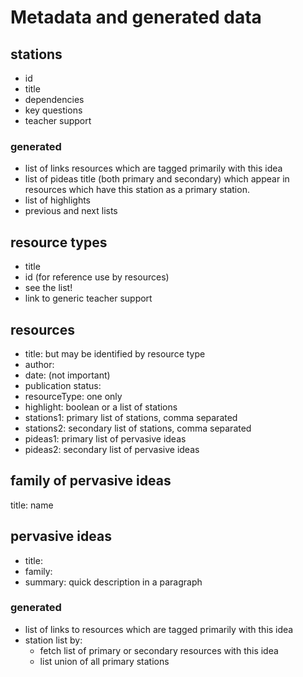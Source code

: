 Metadata and generated data
===========================

stations
--------
* id
* title
* dependencies
* key questions
* teacher support

### generated
* list of links resources which are tagged primarily with this idea 
* list of pideas title (both primary and secondary) which appear in resources which have this station as a primary station.
* list of highlights 
* previous and next lists

resource types
--------------
* title
* id (for reference use by resources)
* see the list!
* link to generic teacher support

resources
---------
* title: but may be identified by resource type
* author: 
* date: (not important)
* publication status:
* resourceType: one only
* highlight: boolean or a list of stations
* stations1: primary list of stations, comma separated
* stations2: secondary list of stations, comma separated
* pideas1: primary list of pervasive ideas
* pideas2: secondary list of pervasive ideas

family of pervasive ideas
------------------------
title: name

pervasive ideas
---------------
* title:
* family: 
* summary: quick description in a paragraph

### generated
* list of links to resources which are tagged primarily with this idea 
* station list by:
	- fetch list of primary or secondary resources with this idea
	- list union of all primary stations



